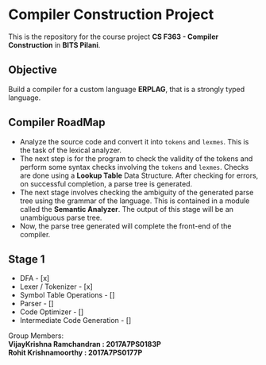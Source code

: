# Compiler Construction Project
This is the repository for the course project **CS F363 - Compiler Construction** in **BITS Pilani**.

## Objective

Build a compiler for a custom language **ERPLAG**, that is a strongly typed language.

## Compiler RoadMap
* Analyze the source code and convert it into `tokens` and `lexmes`. This is the task of the lexical analyzer.<br/>
* The next step is for the program to check the validity of the tokens and perform some syntax checks involving the `tokens` and `lexmes`. Checks are done using a **Lookup Table** Data Structure. After checking for errors, on successful completion, a parse tree is generated.<br/>
* The next stage involves checking the ambiguity of the generated parse tree using the grammar of the language. This is contained in a module called the **Semantic Analyzer**. The output of this stage will be an unambiguous parse tree.<br/>
* Now, the parse tree generated will complete the front-end of the compiler.<br/>


## Stage 1
* DFA - [x]
* Lexer / Tokenizer - [x]
* Symbol Table Operations - []
* Parser - []
* Code Optimizer - []
* Intermediate Code Generation - []

Group Members:<br/>
**VijayKrishna Ramchandran : 2017A7PS0183P**<br/>
**Rohit Krishnamoorthy : 2017A7PS0177P**
